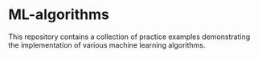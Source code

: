 # ML-algorithms
This repository contains a collection of practice examples demonstrating the implementation of various machine learning algorithms.
